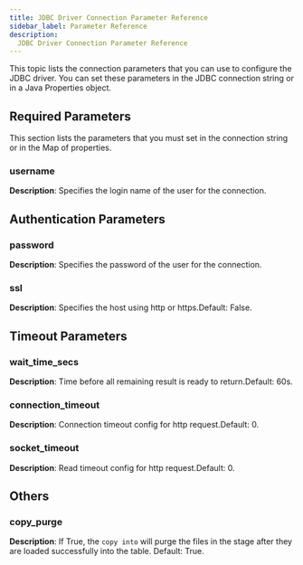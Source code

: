 ```yaml
---
title: JDBC Driver Connection Parameter Reference
sidebar_label: Parameter Reference
description:
  JDBC Driver Connection Parameter Reference
---
```

This topic lists the connection parameters that you can use to configure the JDBC driver. You can set these parameters in the JDBC connection string or in a Java Properties object.

## Required Parameters
This section lists the parameters that you must set in the connection string or in the Map of properties.

### username
**Description**: Specifies the login name of the user for the connection.


## Authentication Parameters

### password
**Description**: Specifies the password of the user for the connection.

### ssl
**Description**: Specifies the host using http or https.Default: False.

## Timeout Parameters

### wait_time_secs
**Description**: Time before all remaining result is ready to return.Default: 60s.

### connection_timeout
**Description**: Connection timeout config for http request.Default: 0.

### socket_timeout
**Description**: Read timeout config for http request.Default: 0.

## Others

### copy_purge
**Description**: If True, the `copy into` will purge the files in the stage after they are loaded successfully into the table. Default: True.